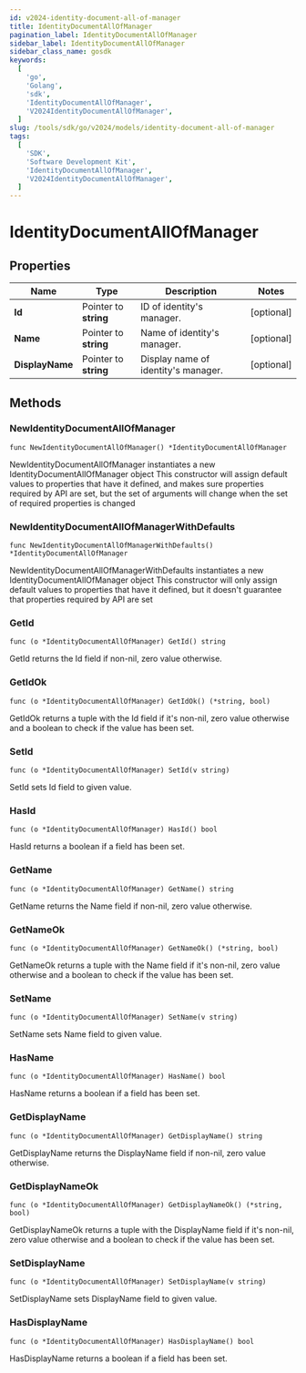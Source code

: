 ```yaml
---
id: v2024-identity-document-all-of-manager
title: IdentityDocumentAllOfManager
pagination_label: IdentityDocumentAllOfManager
sidebar_label: IdentityDocumentAllOfManager
sidebar_class_name: gosdk
keywords:
  [
    'go',
    'Golang',
    'sdk',
    'IdentityDocumentAllOfManager',
    'V2024IdentityDocumentAllOfManager',
  ]
slug: /tools/sdk/go/v2024/models/identity-document-all-of-manager
tags:
  [
    'SDK',
    'Software Development Kit',
    'IdentityDocumentAllOfManager',
    'V2024IdentityDocumentAllOfManager',
  ]
---
```


# IdentityDocumentAllOfManager

## Properties

| Name | Type | Description | Notes |
| --- | --- | --- | --- |
| **Id** | Pointer to **string** | ID of identity's manager. | [optional] |
| **Name** | Pointer to **string** | Name of identity's manager. | [optional] |
| **DisplayName** | Pointer to **string** | Display name of identity's manager. | [optional] |

## Methods

### NewIdentityDocumentAllOfManager

`func NewIdentityDocumentAllOfManager() *IdentityDocumentAllOfManager`

NewIdentityDocumentAllOfManager instantiates a new IdentityDocumentAllOfManager object This constructor will assign default values to properties that have it defined, and makes sure properties required by API are set, but the set of arguments will change when the set of required properties is changed

### NewIdentityDocumentAllOfManagerWithDefaults

`func NewIdentityDocumentAllOfManagerWithDefaults() *IdentityDocumentAllOfManager`

NewIdentityDocumentAllOfManagerWithDefaults instantiates a new IdentityDocumentAllOfManager object This constructor will only assign default values to properties that have it defined, but it doesn't guarantee that properties required by API are set

### GetId

`func (o *IdentityDocumentAllOfManager) GetId() string`

GetId returns the Id field if non-nil, zero value otherwise.

### GetIdOk

`func (o *IdentityDocumentAllOfManager) GetIdOk() (*string, bool)`

GetIdOk returns a tuple with the Id field if it's non-nil, zero value otherwise and a boolean to check if the value has been set.

### SetId

`func (o *IdentityDocumentAllOfManager) SetId(v string)`

SetId sets Id field to given value.

### HasId

`func (o *IdentityDocumentAllOfManager) HasId() bool`

HasId returns a boolean if a field has been set.

### GetName

`func (o *IdentityDocumentAllOfManager) GetName() string`

GetName returns the Name field if non-nil, zero value otherwise.

### GetNameOk

`func (o *IdentityDocumentAllOfManager) GetNameOk() (*string, bool)`

GetNameOk returns a tuple with the Name field if it's non-nil, zero value otherwise and a boolean to check if the value has been set.

### SetName

`func (o *IdentityDocumentAllOfManager) SetName(v string)`

SetName sets Name field to given value.

### HasName

`func (o *IdentityDocumentAllOfManager) HasName() bool`

HasName returns a boolean if a field has been set.

### GetDisplayName

`func (o *IdentityDocumentAllOfManager) GetDisplayName() string`

GetDisplayName returns the DisplayName field if non-nil, zero value otherwise.

### GetDisplayNameOk

`func (o *IdentityDocumentAllOfManager) GetDisplayNameOk() (*string, bool)`

GetDisplayNameOk returns a tuple with the DisplayName field if it's non-nil, zero value otherwise and a boolean to check if the value has been set.

### SetDisplayName

`func (o *IdentityDocumentAllOfManager) SetDisplayName(v string)`

SetDisplayName sets DisplayName field to given value.

### HasDisplayName

`func (o *IdentityDocumentAllOfManager) HasDisplayName() bool`

HasDisplayName returns a boolean if a field has been set.
